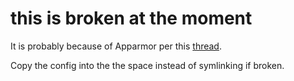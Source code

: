 # this is broken at the moment

It is probably because of Apparmor per this [thread](https://forums.linuxmint.com/viewtopic.php?t=379814).

Copy the config into the the space instead of symlinking if broken.
